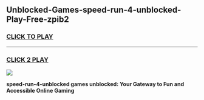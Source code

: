 
## Unblocked-Games-speed-run-4-unblocked-Play-Free-zpib2
<h3>
<a href="https://premium76.site?title=speed-run-4-unblocked&ref=20M">CLICK TO PLAY</a></h3>
<hr>

<h3>
<a href="https://premium76.site?title=speed-run-4-unblocked&ref=20M">CLICK 2 PLAY</a>
  
</h3>

<a href="https://premium76.site?title=speed-run-4-unblocked&ref=19M"><img src="https://clearcache.store/games.png"></a>


**speed-run-4-unblocked games unblocked: Your Gateway to Fun and Accessible Online Gaming**

